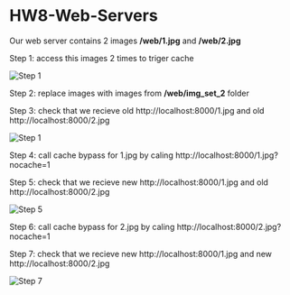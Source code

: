 # HW8-Web-Servers

Our web server contains 2 images **/web/1.jpg** and **/web/2.jpg**


Step 1: access this images 2 times to triger cache

![Step 1](https://gcdnb.pbrd.co/images/lU3psObLz77o.png?o=1)

Step 2: replace images with images from **/web/img_set_2** folder

Step 3: check that we recieve old http://localhost:8000/1.jpg and old http://localhost:8000/2.jpg

![Step 1](https://gcdnb.pbrd.co/images/lU3psObLz77o.png?o=1)

Step 4: call cache bypass for 1.jpg by caling http://localhost:8000/1.jpg?nocache=1

Step 5: check that we recieve new http://localhost:8000/1.jpg and old http://localhost:8000/2.jpg

![Step 5](https://gcdnb.pbrd.co/images/a2ZtijgzZ77H.png?o=1)

Step 6: call cache bypass for 2.jpg by caling http://localhost:8000/2.jpg?nocache=1

Step 7: check that we recieve new http://localhost:8000/1.jpg and new http://localhost:8000/2.jpg

![Step 7](https://gcdnb.pbrd.co/images/dOToig1Zjl5y.png?o=1)
